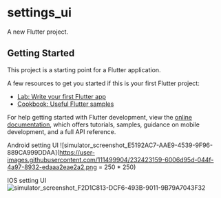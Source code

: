 # settings_ui

A new Flutter project.

## Getting Started

This project is a starting point for a Flutter application.

A few resources to get you started if this is your first Flutter project:

- [Lab: Write your first Flutter app](https://docs.flutter.dev/get-started/codelab)
- [Cookbook: Useful Flutter samples](https://docs.flutter.dev/cookbook)

For help getting started with Flutter development, view the
[online documentation](https://docs.flutter.dev/), which offers tutorials,
samples, guidance on mobile development, and a full API reference.

Android setting UI
![simulator_screenshot_E5192AC7-AAE9-4539-9F96-889CA999DDAA](https://user-images.githubusercontent.com/111499904/232423159-6006d95d-044f-4a97-8932-edaaa2eae2a2.png = 250 * 250)

IOS setting UI
![simulator_screenshot_F2D1C813-DCF6-493B-9011-9B79A7043F32](https://user-images.githubusercontent.com/111499904/232423191-80af47e4-aba0-4bcd-8e64-7062266cddef.png)
